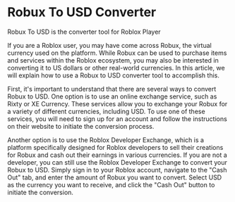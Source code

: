 # Robux To USD Converter
Robux To USD is the converter tool for Roblox Player

If you are a Roblox user, you may have come across Robux, the virtual currency used on the platform. While Robux can be used to purchase items and services within the Roblox ecosystem, you may also be interested in converting it to US dollars or other real-world currencies. In this article, we will explain how to use a Robux to USD converter tool to accomplish this.

First, it's important to understand that there are several ways to convert Robux to USD. One option is to use an online exchange service, such as Rixty or XE Currency. These services allow you to exchange your Robux for a variety of different currencies, including USD. To use one of these services, you will need to sign up for an account and follow the instructions on their website to initiate the conversion process.

Another option is to use the Roblox Developer Exchange, which is a platform specifically designed for Roblox developers to sell their creations for Robux and cash out their earnings in various currencies. If you are not a developer, you can still use the Roblox Developer Exchange to convert your Robux to USD. Simply sign in to your Roblox account, navigate to the "Cash Out" tab, and enter the amount of Robux you want to convert. Select USD as the currency you want to receive, and click the "Cash Out" button to initiate the conversion.
